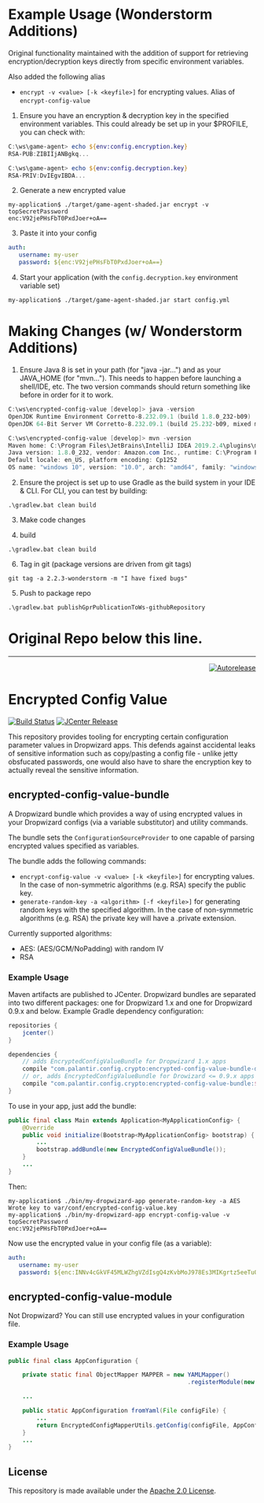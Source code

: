 Example Usage (Wonderstorm Additions)
====================================

Original functionality maintained with the addition of support for retrieving encryption/decryption keys directly from specific environment variables.

Also added the following alias 
- `encrypt -v <value> [-k <keyfile>]` for encrypting values.  Alias of `encrypt-config-value`

1. Ensure you have an encryption & decryption key in the specified environment variables.  This could already be set up in your $PROFILE, you can check with:

```powershell
C:\ws\game-agent> echo ${env:config.encryption.key}
RSA-PUB:ZIBIIjANBgkq...

C:\ws\game-agent> echo ${env:config.decryption.key}
RSA-PRIV:DvIEgvIBDA...
```

2. Generate a new encrypted value

```console
my-application$ ./target/game-agent-shaded.jar encrypt -v topSecretPassword
enc:V92jePHsFbT0PxdJoer+oA== 
```

3. Paste it into your config

```yaml
auth:
   username: my-user
   password: ${enc:V92jePHsFbT0PxdJoer+oA==}
```

4. Start your application (with the `config.decryption.key` environment variable set)

```console
my-application$ ./target/game-agent-shaded.jar start config.yml
```


Making Changes (w/ Wonderstorm Additions)
==========================================

1. Ensure Java 8 is set in your path (for "java -jar...") and as your JAVA_HOME (for "mvn...").  This needs to happen before launching a shell/IDE, etc.  The two version commands should return something like before in order for it to work.

```powershell
C:\ws\encrypted-config-value [develop]> java -version                                                                     openjdk version "1.8.0_232"
OpenJDK Runtime Environment Corretto-8.232.09.1 (build 1.8.0_232-b09)
OpenJDK 64-Bit Server VM Corretto-8.232.09.1 (build 25.232-b09, mixed mode)

C:\ws\encrypted-config-value [develop]> mvn -version                                                                      Apache Maven 3.6.1 (d66c9c0b3152b2e69ee9bac180bb8fcc8e6af555; 2019-04-04T12:00:29-07:00)
Maven home: C:\Program Files\JetBrains\IntelliJ IDEA 2019.2.4\plugins\maven\lib\maven3\bin\..
Java version: 1.8.0_232, vendor: Amazon.com Inc., runtime: C:\Program Files\Amazon Corretto\jdk1.8.0_232\jre
Default locale: en_US, platform encoding: Cp1252
OS name: "windows 10", version: "10.0", arch: "amd64", family: "windows"
```

2. Ensure the project is set up to use Gradle as the build system in your IDE & CLI.  For CLI, you can test by building:

```console
.\gradlew.bat clean build
```

3. Make code changes

4. build

```console
.\gradlew.bat clean build
```

6. Tag in git (package versions are driven from git tags)

```console
git tag -a 2.2.3-wonderstorm -m "I have fixed bugs"
```

5. Push to package repo

```console
.\gradlew.bat publishGprPublicationToWs-githubRepository
```

Original Repo below this line.
==============================

<hr>

<p align="right">
<a href="https://autorelease.general.dmz.palantir.tech/palantir/encrypted-config-value"><img src="https://img.shields.io/badge/Perform%20an-Autorelease-success.svg" alt="Autorelease"></a>
</p>

Encrypted Config Value
======================
[![Build Status](https://circleci.com/gh/palantir/encrypted-config-value.svg?style=shield)](https://circleci.com/gh/palantir/encrypted-config-value)
[![JCenter Release](https://img.shields.io/github/release/palantir/encrypted-config-value.svg)](
http://jcenter.bintray.com/com/palantir/config/crypto/)

This repository provides tooling for encrypting certain configuration parameter values in Dropwizard apps. This defends against accidental leaks of sensitive information such as copy/pasting a config file - unlike jetty obsfucated passwords, one would also have to share the encryption key to actually reveal the sensitive information.

encrypted-config-value-bundle
-----------------------------
A Dropwizard bundle which provides a way of using encrypted values in your Dropwizard configs (via a variable substitutor) and utility commands.

The bundle sets the `ConfigurationSourceProvider` to one capable of parsing encrypted values specified as variables.

The bundle adds the following commands:
 - `encrypt-config-value -v <value> [-k <keyfile>]` for encrypting values. In the case of non-symmetric algorithms (e.g. RSA) specify the public key.
 - `generate-random-key -a <algorithm> [-f <keyfile>]` for generating random keys with the specified algorithm. In the case of non-symmetric algorithms (e.g. RSA) the private key will have a .private extension.
 
Currently supported algorithms:
 - AES: (AES/GCM/NoPadding) with random IV
 - RSA

### Example Usage

Maven artifacts are published to JCenter. Dropwizard bundles are separated into two different packages: one for Dropwizard 1.x and one for Dropwizard 0.9.x and below. Example Gradle dependency configuration:

```groovy
repositories {
    jcenter()
}

dependencies {
    // adds EncryptedConfigValueBundle for Dropwizard 1.x apps
    compile "com.palantir.config.crypto:encrypted-config-value-bundle-dropwizard1:$version"
    // or, adds EncryptedConfigValueBundle for Drowizard <= 0.9.x apps
    compile "com.palantir.config.crypto:encrypted-config-value-bundle:$version"
}
```

To use in your app, just add the bundle:

```java
public final class Main extends Application<MyApplicationConfig> {
    @Override
    public void initialize(Bootstrap<MyApplicationConfig> bootstrap) {
        ...
        bootstrap.addBundle(new EncryptedConfigValueBundle());
    }
    ...
}
```
 
Then:

```console
my-application$ ./bin/my-dropwizard-app generate-random-key -a AES
Wrote key to var/conf/encrypted-config-value.key
my-application$ ./bin/my-dropwizard-app encrypt-config-value -v topSecretPassword
enc:V92jePHsFbT0PxdJoer+oA== 
```

Now use the encrypted value in your config file (as a variable):

```yaml
auth:
   username: my-user
   password: ${enc:INNv4cGkVF45MLWZhgVZdIsgQ4zKvbMoJ978Es3MIKgrtz5eeTuOCLM1vPbQm97ejz2EK6M=}
```

encrypted-config-value-module
-----------------------------
Not Dropwizard? You can still use encrypted values in your configuration file.

### Example Usage

```java
public final class AppConfiguration {

    private static final ObjectMapper MAPPER = new YAMLMapper()
                                                   .registerModule(new GuavaModule());

    ...

    public static AppConfiguration fromYaml(File configFile) {
        ...
        return EncryptedConfigMapperUtils.getConfig(configFile, AppConfiguration.class, MAPPER);
    }
    ...
}
```

License
-------
This repository is made available under the [Apache 2.0 License](http://www.apache.org/licenses/LICENSE-2.0).
